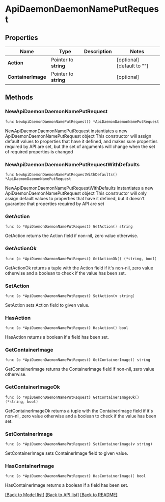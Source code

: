 # ApiDaemonDaemonNamePutRequest

## Properties

Name | Type | Description | Notes
------------ | ------------- | ------------- | -------------
**Action** | Pointer to **string** |  | [optional] [default to ""]
**ContainerImage** | Pointer to **string** |  | [optional] 

## Methods

### NewApiDaemonDaemonNamePutRequest

`func NewApiDaemonDaemonNamePutRequest() *ApiDaemonDaemonNamePutRequest`

NewApiDaemonDaemonNamePutRequest instantiates a new ApiDaemonDaemonNamePutRequest object
This constructor will assign default values to properties that have it defined,
and makes sure properties required by API are set, but the set of arguments
will change when the set of required properties is changed

### NewApiDaemonDaemonNamePutRequestWithDefaults

`func NewApiDaemonDaemonNamePutRequestWithDefaults() *ApiDaemonDaemonNamePutRequest`

NewApiDaemonDaemonNamePutRequestWithDefaults instantiates a new ApiDaemonDaemonNamePutRequest object
This constructor will only assign default values to properties that have it defined,
but it doesn't guarantee that properties required by API are set

### GetAction

`func (o *ApiDaemonDaemonNamePutRequest) GetAction() string`

GetAction returns the Action field if non-nil, zero value otherwise.

### GetActionOk

`func (o *ApiDaemonDaemonNamePutRequest) GetActionOk() (*string, bool)`

GetActionOk returns a tuple with the Action field if it's non-nil, zero value otherwise
and a boolean to check if the value has been set.

### SetAction

`func (o *ApiDaemonDaemonNamePutRequest) SetAction(v string)`

SetAction sets Action field to given value.

### HasAction

`func (o *ApiDaemonDaemonNamePutRequest) HasAction() bool`

HasAction returns a boolean if a field has been set.

### GetContainerImage

`func (o *ApiDaemonDaemonNamePutRequest) GetContainerImage() string`

GetContainerImage returns the ContainerImage field if non-nil, zero value otherwise.

### GetContainerImageOk

`func (o *ApiDaemonDaemonNamePutRequest) GetContainerImageOk() (*string, bool)`

GetContainerImageOk returns a tuple with the ContainerImage field if it's non-nil, zero value otherwise
and a boolean to check if the value has been set.

### SetContainerImage

`func (o *ApiDaemonDaemonNamePutRequest) SetContainerImage(v string)`

SetContainerImage sets ContainerImage field to given value.

### HasContainerImage

`func (o *ApiDaemonDaemonNamePutRequest) HasContainerImage() bool`

HasContainerImage returns a boolean if a field has been set.


[[Back to Model list]](../README.md#documentation-for-models) [[Back to API list]](../README.md#documentation-for-api-endpoints) [[Back to README]](../README.md)


